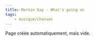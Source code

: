 ```yaml
---
title: Marvin Gay - What's going on
tags:
    - musique/chanson
---
```


Page créée automatiquement, mais vide.
